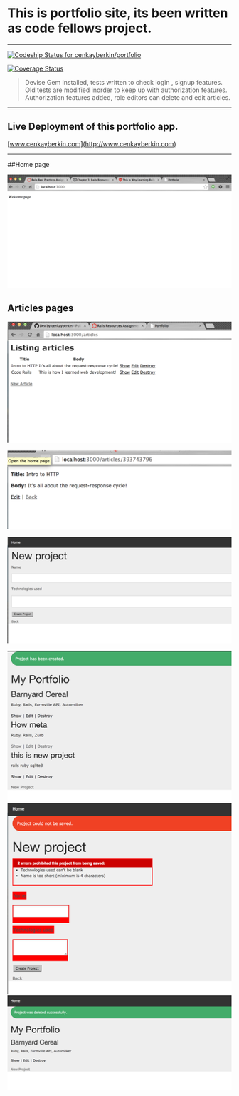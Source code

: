# This is portfolio site, its been written as code fellows project.
----

[ ![Codeship Status for cenkayberkin/portfolio](https://www.codeship.io/projects/07f88fa0-2702-0132-f01f-2a710ae03187/status)](https://www.codeship.io/projects/37615)

[![Coverage Status](https://coveralls.io/repos/cenkayberkin/portfolio/badge.png)](https://coveralls.io/r/cenkayberkin/portfolio)

>Devise Gem installed, tests written to check login , signup features. Old tests are modified inorder to keep up with 
authorization features.
>Authorization features added, role editors can delete and edit articles.
----

Live Deployment of this portfolio app.
----
[www.cenkayberkin.com](http://www.cenkayberkin.com)

----

##Home page

![alt tag](https://github.com/cenkayberkin/portfolio/blob/dev/Screen%20Shot%202014-09-16%20at%204.16.20%20PM.png)

## Articles pages

![alt tag](https://github.com/cenkayberkin/portfolio/blob/dev/Screen%20Shot%202014-09-17%20at%205.54.27%20PM.png)

![alt tag](https://github.com/cenkayberkin/portfolio/blob/dev/Screen%20Shot%202014-09-17%20at%205.54.38%20PM.png)

![alt tag](https://github.com/cenkayberkin/portfolio/blob/dev/Screen%20Shot%202014-09-23%20at%201.00.13%20PM.png)

![alt tag](https://github.com/cenkayberkin/portfolio/blob/dev/Screen%20Shot%202014-09-23%20at%201.00.31%20PM.png)
![alt tag](https://github.com/cenkayberkin/portfolio/blob/dev/Screen%20Shot%202014-09-23%20at%201.00.38%20PM.png)
![alt tag](https://github.com/cenkayberkin/portfolio/blob/dev/Screen%20Shot%202014-09-23%20at%2012.59.42%20PM.png)
